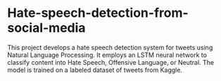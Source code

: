 # Hate-speech-detection-from-social-media
This project develops a hate speech detection system for tweets using Natural Language Processing. It employs an LSTM neural network to classify content into Hate Speech, Offensive Language, or Neutral. The model is trained on a labeled dataset of tweets from Kaggle. 
